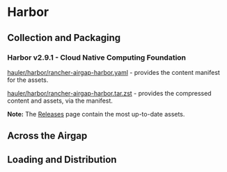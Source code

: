 # Harbor

## Collection and Packaging

### Harbor v2.9.1 - Cloud Native Computing Foundation

[hauler/harbor/rancher-airgap-harbor.yaml](https://rancher-airgap.s3.amazonaws.com/v1.6.4/hauler/harbor/rancher-airgap-harbor.yaml) - provides the content manifest for the assets.

[hauler/harbor/rancher-airgap-harbor.tar.zst](https://rancher-airgap.s3.amazonaws.com/v1.6.4/hauler/harbor/rancher-airgap-harbor.tar.zst) - provides the compressed content and assets, via the manifest.

**Note:** The [Releases](https://github.com/zackbradys/rancher-airgap/releases) page contain the most up-to-date assets.

## Across the Airgap

## Loading and Distribution